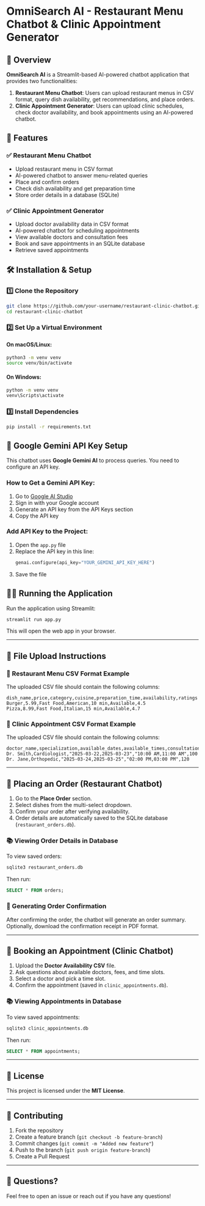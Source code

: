 # OmniSearch AI - Restaurant Menu Chatbot & Clinic Appointment Generator

## 📌 Overview
**OmniSearch AI** is a Streamlit-based AI-powered chatbot application that provides two functionalities:
1. **Restaurant Menu Chatbot**: Users can upload restaurant menus in CSV format, query dish availability, get recommendations, and place orders.
2. **Clinic Appointment Generator**: Users can upload clinic schedules, check doctor availability, and book appointments using an AI-powered chatbot.

## 🚀 Features
### ✅ Restaurant Menu Chatbot
- Upload restaurant menu in CSV format
- AI-powered chatbot to answer menu-related queries
- Place and confirm orders
- Check dish availability and get preparation time
- Store order details in a database (SQLite)

### ✅ Clinic Appointment Generator
- Upload doctor availability data in CSV format
- AI-powered chatbot for scheduling appointments
- View available doctors and consultation fees
- Book and save appointments in an SQLite database
- Retrieve saved appointments

## 🛠 Installation & Setup
### 1️⃣ Clone the Repository
```sh
git clone https://github.com/your-username/restaurant-clinic-chatbot.git
cd restaurant-clinic-chatbot
```

### 2️⃣ Set Up a Virtual Environment
#### On macOS/Linux:
```sh
python3 -m venv venv
source venv/bin/activate
```
#### On Windows:
```sh
python -m venv venv
venv\Scripts\activate
```

### 3️⃣ Install Dependencies
```sh
pip install -r requirements.txt
```

## 🔑 Google Gemini API Key Setup
This chatbot uses **Google Gemini AI** to process queries. You need to configure an API key.

### How to Get a Gemini API Key:
1. Go to [Google AI Studio](https://aistudio.google.com/)
2. Sign in with your Google account
3. Generate an API key from the API Keys section
4. Copy the API key

### Add API Key to the Project:
1. Open the `app.py` file
2. Replace the API key in this line:
   ```python
   genai.configure(api_key="YOUR_GEMINI_API_KEY_HERE")
   ```
3. Save the file

## 🏃‍♂️ Running the Application
Run the application using Streamlit:
```sh
streamlit run app.py
```
This will open the web app in your browser.

---
## 📂 File Upload Instructions
### 📜 Restaurant Menu CSV Format Example
The uploaded CSV file should contain the following columns:
```csv
dish_name,price,category,cuisine,preparation_time,availability,ratings
Burger,5.99,Fast Food,American,10 min,Available,4.5
Pizza,8.99,Fast Food,Italian,15 min,Available,4.7
```

### 📅 Clinic Appointment CSV Format Example
The uploaded CSV file should contain the following columns:
```csv
doctor_name,specialization,available_dates,available_times,consultation_fee
Dr. Smith,Cardiologist,"2025-03-22,2025-03-23","10:00 AM,11:00 AM",100
Dr. Jane,Orthopedic,"2025-03-24,2025-03-25","02:00 PM,03:00 PM",120
```

---
## 🍲 Placing an Order (Restaurant Chatbot)
1. Go to the **Place Order** section.
2. Select dishes from the multi-select dropdown.
3. Confirm your order after verifying availability.
4. Order details are automatically saved to the SQLite database (`restaurant_orders.db`).

### 📚 Viewing Order Details in Database
To view saved orders:
```sh
sqlite3 restaurant_orders.db
```
Then run:
```sql
SELECT * FROM orders;
```

### 📝 Generating Order Confirmation
After confirming the order, the chatbot will generate an order summary.
Optionally, download the confirmation receipt in PDF format.

---
## 🏥 Booking an Appointment (Clinic Chatbot)
1. Upload the **Doctor Availability CSV** file.
2. Ask questions about available doctors, fees, and time slots.
3. Select a doctor and pick a time slot.
4. Confirm the appointment (saved in `clinic_appointments.db`).

### 📚 Viewing Appointments in Database
To view saved appointments:
```sh
sqlite3 clinic_appointments.db
```
Then run:
```sql
SELECT * FROM appointments;
```

---
## 📜 License
This project is licensed under the **MIT License**.

---
## 🤝 Contributing
1. Fork the repository
2. Create a feature branch (`git checkout -b feature-branch`)
3. Commit changes (`git commit -m "Added new feature"`)
4. Push to the branch (`git push origin feature-branch`)
5. Create a Pull Request

---
## 💬 Questions?
Feel free to open an issue or reach out if you have any questions!

